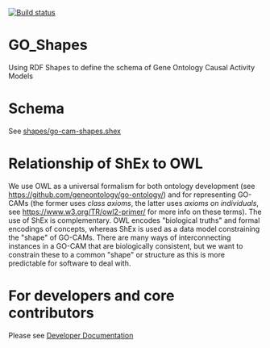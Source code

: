 [![Build status](https://github.com/geneontology/go-shapes/actions/workflows/makefile.yml/badge.svg)](https://github.com/geneontology/go-shapes/actions/workflows/makefile.yml)

# GO_Shapes

Using RDF Shapes to define the schema of Gene Ontology Causal Activity Models


# Schema

See [shapes/go-cam-shapes.shex](shapes/go-cam-shapes.shex)

# Relationship of ShEx to OWL

We use OWL as a universal formalism for both ontology development (see https://github.com/geneontology/go-ontology/) and for representing GO-CAMs (the former uses *class axioms*, the latter uses *axioms on individuals*, see https://www.w3.org/TR/owl2-primer/ for more info on these terms). The use of ShEx is complementary. OWL encodes "biological truths" and formal encodings of concepts, whereas ShEx is used as a data model constraining the "shape" of GO-CAMs. There are many ways of interconnecting instances in a GO-CAM that are biologically consistent, but we want to constrain these to a common "shape" or structure as this is more predictable for software to deal with.

# For developers and core contributors
Please see [Developer Documentation](DeveloperDocs.md)
